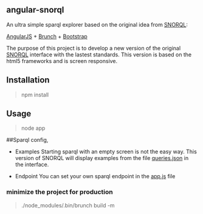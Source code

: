 ## angular-snorql
An ultra simple sparql explorer based on the original idea from [SNORQL](https://github.com/kurtjx/SNORQL):

[AngularJS](http://angularjs.org) + [Brunch](http://brunch.io) + [Bootstrap](http://twitter.github.com/bootstrap/)

The purpose of this project is to develop a new version of the original [SNORQL](https://github.com/kurtjx/SNORQL) interface with the lastest standards. This version is based on the html5 frameworks and is screen responsive. 

## Installation
  >npm install

## Usage
  >node app

##Sparql config,

* Examples
Starting sparql with an empty screen is not the easy way. This version of SNORQL will display examples from the file [queries.json](app/assets/queries.json) in the interface. 


* Endpoint
You can set your own sparql endpoint in the [app.js](app/js/app.js) file

 
### minimize the project for production
  >./node_modules/.bin/brunch build -m

